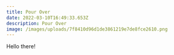 ```yaml
---
title: Pour Over
date: 2022-03-10T16:49:33.653Z
description: Pour Over
image: /images/uploads/7f8410d96d1de3861219e7de8fce2610.png
---
```

Hello there!